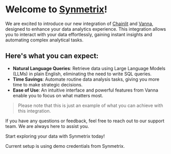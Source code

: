 # Welcome to [Synmetrix](https://github.com/mlcraft-io/mlcraft)!

We are excited to introduce our new integration of [Chainlit](https://github.com/Chainlit/chainlit) and [Vanna](https://github.com/vanna-ai/vanna), designed to enhance your data analytics experience. This integration allows you to interact with your data effortlessly, gaining instant insights and automating complex analytical tasks.

## Here's what you can expect:
- **Natural Language Queries**: Retrieve data using Large Language Models (LLMs) in plain English, eliminating the need to write SQL queries.
- **Time Savings**: Automate routine data analysis tasks, giving you more time to make strategic decisions.
- **Ease of Use**: An intuitive interface and powerful features from Vanna enable you to focus on what matters most.

> Please note that this is just an example of what you can achieve with this integration.

If you have any questions or feedback, feel free to reach out to our support team. We are always here to assist you.

Start exploring your data with Synmetrix today!

Current setup is using demo credentials from Synmetrix.